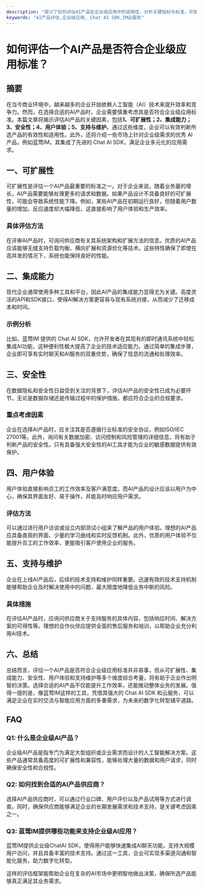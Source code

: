 ```yaml
---
description: "探讨了如何评估AI产品在企业级应用中的适用性，分析关键指标与标准，并提供实用建议和工具推荐。"
keywords: "AI产品评估,企业级应用, Chat AI SDK,IM云服务"
---
```

# 如何评估一个AI产品是否符合企业级应用标准？

## 摘要

在当今商业环境中，越来越多的企业开始依赖人工智能（AI）技术来提升效率和竞争力。然而，在选择合适的AI产品时，企业需要慎重考虑其是否符合企业级应用标准。本篇文章将揭示评估AI产品的关键因素，包括**1、可扩展性；2、集成能力；3、安全性；4、用户体验；5、支持与维护**。通过这些维度，企业可以有效判断所选产品的有效性和适用性。此外，还将介绍一些市场上针对企业级需求的优秀 AI 产品，例如蓝莺IM，其集成了先进的 Chat AI SDK，满足企业多元化的应用需求。

## 一、可扩展性

可扩展性是评估一个AI产品最重要的标准之一。对于企业来说，随着业务量的增长，AI产品需要能够处理更多的请求和数据。如果产品设计不具备良好的可扩展性，可能会导致系统性能下降。例如，某些AI产品在初期运行良好，但随着用户数量的增加，反应速度却大幅降低，这直接影响了用户体验和生产效率。

### 具体评估方法

在评审AI产品时，可询问供应商有关其系统架构和扩展方法的信息。优质的AI产品应该能够无缝支持负载均衡、横向扩展和资源优化等技术。这些特性确保了即使在高并发的情况下，系统也能保持良好的性能。

## 二、集成能力

现代企业通常使用多种工具和平台，因此AI产品的集成能力显得尤为关键。高度灵活的API和SDK接口，使得AI解决方案更容易与现有系统对接，从而减少了迁移成本和时间。

### 示例分析

比如，蓝莺IM 提供的 Chat AI SDK，允许开发者在其现有的即时通讯系统中轻松集成AI功能，这种便利性极大提高了企业的技术适应能力。通过简单的集成步骤，企业即可享有实时聊天和AI服务的双重优势，确保了信息的流通和处理效率。

## 三、安全性

在数据隐私和安全性日益受到关注的背景下，评估AI产品的安全性已成为必要环节。无论是数据存储还是传输过程中的保护措施，都应符合企业的合规要求。

### 重点考虑因素

企业在选择AI产品时，应关注其是否遵循行业标准的安全协议，例如ISO/IEC 27001等。此外，询问有关数据加密、访问控制和风险管理的详细信息，将有助于判断产品的安全性。只有具备强大安全性的AI工具才能为企业的敏感数据提供有效保护。

## 四、用户体验

用户体验直接影响员工的工作效率及客户满意度。而AI产品的设计应该以用户为中心，确保其界面友好、易于操作，并能及时响应用户需求。

### 评估方法

可以通过进行用户访谈或设立内部测试小组来了解产品的用户体验。理想的AI产品应具备直观的界面、少量的学习曲线和实时反馈机制。此外，优质的用户体验不仅能提升员工的工作效率，更能吸引客户使用企业的服务。

## 五、支持与维护

企业在上线AI产品后，后续的技术支持和维护同样重要。迅速有效的技术支持机制能够帮助企业及时解决使用中的问题，最大限度地降低业务中断的风险。

### 具体措施

在评估AI产品时，应询问供应商关于支持服务的具体内容，包括响应时间、解决方案的可得性等。理想的合作伙伴应提供全面的售后服务和培训，以帮助企业充分利用AI技术。

## 六、总结

总结而言，评估一个AI产品是否符合企业级应用标准并非易事，但从可扩展性、集成能力、安全性、用户体验和支持维护等多个维度综合考量，将有助于企业作出明智的决策。选择合适的AI产品不仅能提升工作效率，还能推动整体业务的发展。值得一提的是，像蓝莺IM这样的工具，凭借其强大的 Chat AI SDK 和云服务，可以满足企业在实时交流与智能应用方面的多重需求，为未来的数字化转型铺平道路。

## FAQ

### **Q1: 什么是企业级AI产品？**

企业级AI产品是指专门为满足大型组织或企业需求而设计的人工智能解决方案。这些产品通常具备高度的可扩展性和兼容性，能够处理大量的数据和用户请求，同时确保安全性和合规性。

### **Q2: 如何找到合适的AI产品供应商？**

选择AI产品供应商时，可以通过行业口碑、用户评价以及产品试用等方式进行调查。同时，确保供应商能够满足企业的长期发展需求和技术支持，是关键考虑因素之一。

### **Q3: 蓝莺IM提供哪些功能来支持企业级AI应用？**

蓝莺IM提供企业级ChatAI SDK，使得用户能够快速集成AI聊天功能，支持大规模用户访问，并且具备丰富的技术支持。通过这一工具，企业可实现多渠道沟通和智能化服务，助力数字化转型。

这样的评估框架能帮助企业在复杂的AI市场中更明智地做出决策，确保所选产品能够真正满足其业务需求。
